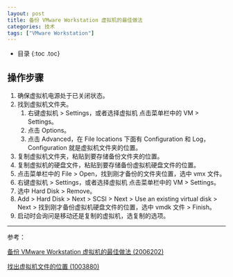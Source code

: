 ```yaml
---
layout: post
title: 备份 VMware Workstation 虚拟机的最佳做法
categories: 技术
tags: ["VMware Workstation"]
---
```


* 目录
{:toc .toc}

## 操作步骤

1. 确保虚拟机电源处于已关闭状态。
2. 找到虚拟机文件夹。
   1. 右键虚拟机 > Settings，或者选择虚拟机 点击菜单栏中的 VM > Settings。
   2. 点击 Options。
   3. 点击 Advanced，在 File locations 下面有 Configuration 和 Log，Configuration 就是虚拟机文件夹的位置。
3. 复制虚拟机文件夹，粘贴到要存储备份文件夹的位置。
4. 复制虚拟机的硬盘文件，粘贴到要存储备份虚拟机硬盘文件的位置。
5. 点击菜单栏中的 File > Open，找到刚才备份的文件夹位置，选中 vmx 文件。
6. 右键虚拟机 > Settings，或者选择虚拟机 点击菜单栏中的 VM > Settings。
7. 选中 Hard Disk > Remove。
8. Add > Hard Disk > Next > SCSI > Next > Use an existing virtual disk > Next > 找到刚才备份虚拟机硬盘文件的位置，选中 vmdk 文件 > Finish。
9. 启动时会询问是移动还是复制的虚拟机，选复制的选项。

---

参考：

[备份 VMware Workstation 虚拟机的最佳做法 (2006202)](https://kb.vmware.com/s/article/2006202?lang=zh_CN)

[找出虚拟机文件的位置 (1003880)](https://kb.vmware.com/s/article/1003880)

